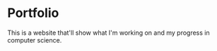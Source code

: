 # Portfolio

This is a website that'll show what I'm working on and my progress in computer science.
